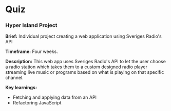 <h1> Quiz </h1>

<h3>Hyper Island Project</h3>

<strong>Brief:</strong> Individual project creating a web application using Sveriges Radio's API

<strong>Timeframe:</strong> Four weeks.

<strong>Description:</strong> This web app uses Sveriges Radio's API to let the user choose a radio station which takes them to a custom designed radio player streaming live music or programs based on what is playing on that specific channel. 


<strong>Key learnings:</strong>
<ul>
<li>Fetching and applying data from an API</li>
<li>Refactoring JavaScript</li>
 </ul>
